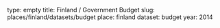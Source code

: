type: empty
title: Finland / Government Budget
slug: places/finland/datasets/budget
place: finland
dataset: budget
year: 2014
